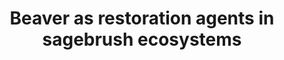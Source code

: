 ---
title: Beaver as restoration agents in sagebrush ecosystems
year: 2016
month: February
authors: <strong>Hafen, K.</strong>, J. Wheaton, W. Macfarlane, J. Gilbert, J. D. Gilbert, C. Hafen
conference: <i>Sagebrush Ecosystem Conservation</i>
location: Salt Lake City, Utah
video: https://youtu.be/8ehvvGcwwmU
slides: https://docs.google.com/presentation/d/19GWi2T8TV4E1r1ubG7kCYswV-mSmluURDBm8Bp-XFAA/edit?usp=sharing
---